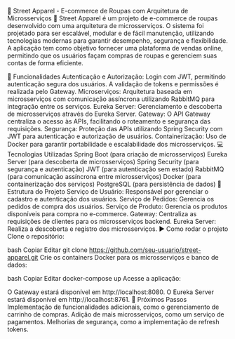 :shirt: Street Apparel - E-commerce de Roupas com Arquitetura de Microsserviços :shopping_cart:
Street Apparel é um projeto de e-commerce de roupas desenvolvido com uma arquitetura de microsserviços. O sistema foi projetado para ser escalável, modular e de fácil manutenção, utilizando tecnologias modernas para garantir desempenho, segurança e flexibilidade. A aplicação tem como objetivo fornecer uma plataforma de vendas online, permitindo que os usuários façam compras de roupas e gerenciem suas contas de forma eficiente.

:rocket: Funcionalidades
Autenticação e Autorização: Login com JWT, permitindo autenticação segura dos usuários. A validação de tokens e permissões é realizada pelo Gateway.
Microserviços: Arquitetura baseada em microsserviços com comunicação assíncrona utilizando RabbitMQ para integração entre os serviços.
Eureka Server: Gerenciamento e descoberta de microsserviços através do Eureka Server.
Gateway: O API Gateway centraliza o acesso às APIs, facilitando o roteamento e segurança das requisições.
Segurança: Proteção das APIs utilizando Spring Security com JWT para autenticação e autorização de usuários.
Containerização: Uso de Docker para garantir portabilidade e escalabilidade dos microsserviços.
:computer: Tecnologias Utilizadas
Spring Boot (para criação de microsserviços)
Eureka Server (para descoberta de microsserviços)
Spring Security (para segurança e autenticação)
JWT (para autenticação sem estado)
RabbitMQ (para comunicação assíncrona entre microsserviços)
Docker (para containerização dos serviços)
PostgreSQL (para persistência de dados)
:wrench: Estrutura do Projeto
Serviço de Usuário: Responsável por gerenciar o cadastro e autenticação dos usuários.
Serviço de Pedidos: Gerencia os pedidos de compra dos usuários.
Serviço de Produto: Gerencia os produtos disponíveis para compra no e-commerce.
Gateway: Centraliza as requisições de clientes para os microsserviços backend.
Eureka Server: Realiza a descoberta e registro dos microsserviços.
:arrow_forward: Como rodar o projeto
Clone o repositório:

bash
Copiar
Editar
git clone https://github.com/seu-usuario/street-apparel.git
Crie os containers Docker para os microsserviços e banco de dados:

bash
Copiar
Editar
docker-compose up
Acesse a aplicação:

O Gateway estará disponível em http://localhost:8080.
O Eureka Server estará disponível em http://localhost:8761.
:memo: Próximos Passos
Implementação de funcionalidades adicionais, como o gerenciamento de carrinho de compras.
Adição de mais microsserviços, como um serviço de pagamentos.
Melhorias de segurança, como a implementação de refresh tokens.
